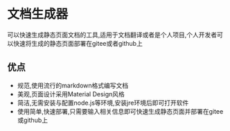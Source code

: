 # 文档生成器

可以快速生成静态页面文档的工具,适用于文档翻译或者是个人项目,个人开发者可以快速将生成的静态页面部署在gitee或者github上

## 优点
- 规范,使用流行的markdown格式编写文档
- 美观,页面设计采用Material Design风格
- 简洁,无需安装与配置node.js等环境,安装jre环境后即可打开软件
- 使用简单,快速部署,只需要输入相关信息即可快速生成静态页面并部署在gitee或github上